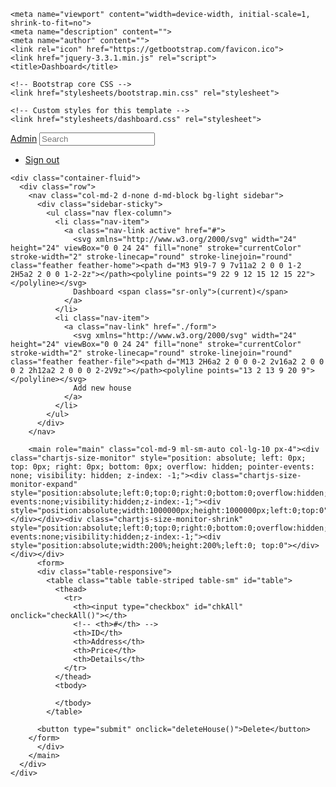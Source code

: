 <!DOCTYPE html>
<!-- saved from url=(0054)https://getbootstrap.com/docs/4.1/examples/dashboard/# -->
<html lang="en">
<script src="https://ajax.googleapis.com/ajax/libs/jquery/3.3.1/jquery.min.js"></script>
<script src="javascripts/main.js"></script>
<head><meta http-equiv="Content-Type" content="text/html; charset=UTF-8">
    
    <meta name="viewport" content="width=device-width, initial-scale=1, shrink-to-fit=no">
    <meta name="description" content="">
    <meta name="author" content="">
    <link rel="icon" href="https://getbootstrap.com/favicon.ico">
	<link href="jquery-3.3.1.min.js" rel="script">
    <title>Dashboard</title>

    <!-- Bootstrap core CSS -->
    <link href="stylesheets/bootstrap.min.css" rel="stylesheet">

    <!-- Custom styles for this template -->
    <link href="stylesheets/dashboard.css" rel="stylesheet">

</head>

<script>
window.onload= function (){
  var tb=document.getElementById(('table'));
 HouseRentingContract.houseCount(function(error,houseCount){
      
  for(let i=0;i<parseInt(houseCount);i++) {
    HouseRentingContract.houseStructs(i,function(err,house){
      if(house[5]==false) {
        var r=document.createElement('tr');
        var t1=document.createElement('input');
        t1.type='checkbox';
        t1.id='chkDetail'+i;
        var t2=document.createElement('td');
        var link=document.createElement('a');
        link.href='./form?idhouse='+i;
        link.innerText=i+1;
        var t3=document.createElement('td');
        var t4=document.createElement('td');
        var t5=document.createElement('td');
        var t6=document.createElement('td');
       // t2.innerText=instance.houseStructs(i)[0];
        t3.innerText=house[0];
        t2.appendChild(link);
        //t4.innerText=instance.houseStructs(i)[3];
        t5.innerText=house[6];
        t6.innerText=house[4];
        r.appendChild(t1);
        r.appendChild(t2);
       // r.appendChild(link);
        r.appendChild(t3);
      //  r.appendChild(t4);
        r.appendChild(t5);
        r.appendChild(t6);
        tb.appendChild(r);
      } 
    }) ;
  }
  });
}

function deleteHouse() {
  HouseRentingContract.houseCount(function(error,houseCount){
        for(var i=0;i<parseInt(houseCount);i++) {
          var check=document.getElementById("chkDetail"+i);
          if(check!==null){
           if(check.checked==true) {
              HouseRentingContract.deleteHouse(i,{from:'0xfcd091c0a2890aeb1ea73c28662f176a1d9d0d0f',gas:3000000},function(error,success){
                  if(success) alert('Done');
            });
            }
          }
        }     
  });
  
}
</script>
<script src="javascripts/socket.io.js"></script>
<script>
  var socket = io.connect('http://localhost:3000');
 socket.on('aa', function (data) {
   console.log(data);
 });
</script>
<script>
  function checkAll() {
      HouseRentingContract.houseCount(function(error,houseCount){
          for(var i=0;i<parseInt(houseCount);i++) {
           var temp=document.getElementById("chkDetail"+i);
           if(temp!=null) {
              temp.checked=document.getElementById("chkAll").checked;
        }
      }
      });
      
  }
  
</script> 
<body>
    <nav class="navbar navbar-dark fixed-top bg-dark flex-md-nowrap p-0 shadow">
      <a class="navbar-brand col-sm-3 col-md-2 mr-0" href="#">Admin</a>
      <input class="form-control form-control-dark w-100" type="text" placeholder="Search" aria-label="Search">
      <ul class="navbar-nav px-3">
        <li class="nav-item text-nowrap">
          <a class="nav-link" href="#">Sign out</a>
        </li>
      </ul>
    </nav>

    <div class="container-fluid">
      <div class="row">
        <nav class="col-md-2 d-none d-md-block bg-light sidebar">
          <div class="sidebar-sticky">
            <ul class="nav flex-column">
              <li class="nav-item">
                <a class="nav-link active" href="#">
                  <svg xmlns="http://www.w3.org/2000/svg" width="24" height="24" viewBox="0 0 24 24" fill="none" stroke="currentColor" stroke-width="2" stroke-linecap="round" stroke-linejoin="round" class="feather feather-home"><path d="M3 9l9-7 9 7v11a2 2 0 0 1-2 2H5a2 2 0 0 1-2-2z"></path><polyline points="9 22 9 12 15 12 15 22"></polyline></svg>
                  Dashboard <span class="sr-only">(current)</span>
                </a>
              </li>
              <li class="nav-item">
                <a class="nav-link" href="./form">
                  <svg xmlns="http://www.w3.org/2000/svg" width="24" height="24" viewBox="0 0 24 24" fill="none" stroke="currentColor" stroke-width="2" stroke-linecap="round" stroke-linejoin="round" class="feather feather-file"><path d="M13 2H6a2 2 0 0 0-2 2v16a2 2 0 0 0 2 2h12a2 2 0 0 0 2-2V9z"></path><polyline points="13 2 13 9 20 9"></polyline></svg>
                  Add new house
                </a>
              </li>
            </ul>
          </div>
        </nav>

        <main role="main" class="col-md-9 ml-sm-auto col-lg-10 px-4"><div class="chartjs-size-monitor" style="position: absolute; left: 0px; top: 0px; right: 0px; bottom: 0px; overflow: hidden; pointer-events: none; visibility: hidden; z-index: -1;"><div class="chartjs-size-monitor-expand" style="position:absolute;left:0;top:0;right:0;bottom:0;overflow:hidden;pointer-events:none;visibility:hidden;z-index:-1;"><div style="position:absolute;width:1000000px;height:1000000px;left:0;top:0"></div></div><div class="chartjs-size-monitor-shrink" style="position:absolute;left:0;top:0;right:0;bottom:0;overflow:hidden;pointer-events:none;visibility:hidden;z-index:-1;"><div style="position:absolute;width:200%;height:200%;left:0; top:0"></div></div></div>
          <form>
          <div class="table-responsive">
            <table class="table table-striped table-sm" id="table">
              <thead>
                <tr>
                  <th><input type="checkbox" id="chkAll" onclick="checkAll()"></th>
                  <!-- <th>#</th> -->
                  <th>ID</th>
                  <th>Address</th>
                  <th>Price</th>
                  <th>Details</th>
                </tr>
              </thead>
              <tbody>
                
              </tbody>
            </table>
        
          <button type="submit" onclick="deleteHouse()">Delete</button>
        </form>
          </div>
        </main>
      </div>
    </div>

  
</body>


</html>
